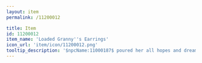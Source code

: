 ```yaml
---
layout: item
permalink: /11200012

title: Item
id: 11200012
item_name: 'Loaded Granny''s Earrings'
icon_url: 'item/icon/11200012.png'
tooltip_description: '$npcName:11000187$ poured her all hopes and dreams into these earrings.'
---
```

